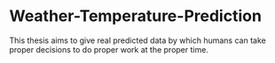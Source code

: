 # Weather-Temperature-Prediction
This thesis aims to give real predicted data by which humans can take proper decisions to do proper work at the proper time.
